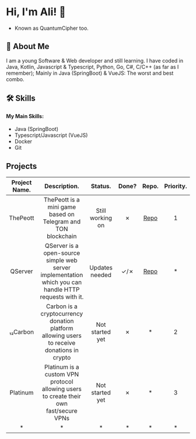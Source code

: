 
# Hi, I'm Ali! 👋
- Known as QuantumCipher too.

## 🚀 About Me
I am a young Software & Web developer and still learning. I have coded in Java, Kotlin, Javascript & Typescript, Python, Go, C#, C/C++ (as far as I remember); Mainly in Java (SpringBoot) & VueJS: The worst and best combo.


## 🛠 Skills
#### My Main Skills:
- Java (SpringBoot)
- Typescript/Javascript (VueJS)
- Docker
- Git

## Projects
| **Project Name.** 	|                                            **Description.**                                           	|    **Status.**   	| **Done?** 	|                   **Repo.**                   	| **Priority.** 	|
|:-----------------:	|:-----------------------------------------------------------------------------------------------------:	|:----------------:	|:---------:	|:---------------------------------------------:	|:-------------:	|
|      ThePeott     	|                      ThePeott is a mini game based on Telegram and TON blockchain                     	| Still working on 	|     ✗     	| [Repo](https://github.com/qu-cipher/thePeott) 	|       1       	|
|      QServer      	| QServer is a open-source simple web server implementation which you can handle HTTP requests with it. 	|  Updates needed  	|    ✓/✗    	|  [Repo](https://github.com/qu-cipher/QServer) 	|       *       	|
|      ₁₂Carbon     	|       Carbon is a cryptocurrency donation platform allowing users to receive donations in crypto      	|  Not started yet 	|     ✗     	|                       *                       	|       2       	|
|     Platinum      	|         Platinum is a custom VPN protocol allowing users to create their own fast/secure VPNs         	|  Not started yet 	|     ✗     	|                       *                       	|       3       	|
|         *         	|                                                   *                                                   	|         *        	|     *     	|                       *                       	|       *       	|
